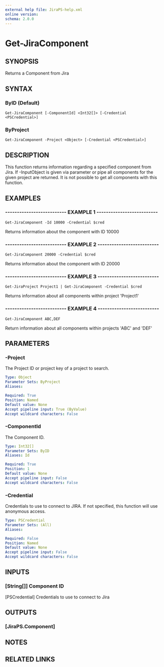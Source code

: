 ```yaml
---
external help file: JiraPS-help.xml
online version: 
schema: 2.0.0
---
```


# Get-JiraComponent

## SYNOPSIS
Returns a Component from Jira

## SYNTAX

### ByID (Default)
```
Get-JiraComponent [-ComponentId] <Int32[]> [-Credential <PSCredential>]
```

### ByProject
```
Get-JiraComponent -Project <Object> [-Credential <PSCredential>]
```

## DESCRIPTION
This function returns information regarding a specified component from Jira.
If -InputObject is given via parameter or pipe all components for
the given project are returned.
It is not possible to get all components with this function.

## EXAMPLES

### -------------------------- EXAMPLE 1 --------------------------
```
Get-JiraComponent -Id 10000 -Credential $cred
```

Returns information about the component with ID 10000

### -------------------------- EXAMPLE 2 --------------------------
```
Get-JiraComponent 20000 -Credential $cred
```

Returns information about the component with ID 20000

### -------------------------- EXAMPLE 3 --------------------------
```
Get-JiraProject Project1 | Get-JiraComponent -Credential $cred
```

Returns information about all components within project 'Project1'

### -------------------------- EXAMPLE 4 --------------------------
```
Get-JiraComponent ABC,DEF
```

Return information about all components within projects 'ABC' and 'DEF'

## PARAMETERS

### -Project
The Project ID or project key of a project to search.

```yaml
Type: Object
Parameter Sets: ByProject
Aliases: 

Required: True
Position: Named
Default value: None
Accept pipeline input: True (ByValue)
Accept wildcard characters: False
```

### -ComponentId
The Component ID.

```yaml
Type: Int32[]
Parameter Sets: ByID
Aliases: Id

Required: True
Position: 1
Default value: None
Accept pipeline input: False
Accept wildcard characters: False
```

### -Credential
Credentials to use to connect to JIRA.
If not specified, this function will use anonymous access.

```yaml
Type: PSCredential
Parameter Sets: (All)
Aliases: 

Required: False
Position: Named
Default value: None
Accept pipeline input: False
Accept wildcard characters: False
```

## INPUTS

### [String[]] Component ID
[PSCredential] Credentials to use to connect to Jira

## OUTPUTS

### [JiraPS.Component]

## NOTES

## RELATED LINKS

